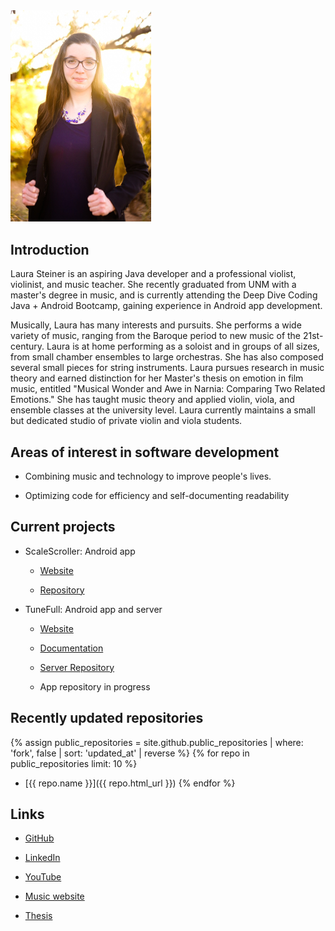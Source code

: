 <img src="headshot-reduced.jpg" width="225">

## Introduction

Laura Steiner is an aspiring Java developer and a professional violist, violinist, and music teacher. She recently graduated from UNM with a master's degree in music, and is currently attending the Deep Dive Coding Java + Android Bootcamp, gaining experience in Android app development. 

Musically, Laura has many interests and pursuits. She performs a wide variety of music, ranging from the Baroque period to new music of the 21st-century. Laura is at home performing as a soloist and in groups of all sizes, from small chamber ensembles to large orchestras. She has also composed several small pieces for string instruments. Laura pursues research in music theory and earned distinction for her Master's thesis on emotion in film music, entitled "Musical Wonder and Awe in Narnia: Comparing Two Related Emotions." She has taught music theory and applied violin, viola, and ensemble classes at the university level. Laura currently maintains a small but dedicated studio of private violin and viola students.

## Areas of interest in software development

* Combining music and technology to improve people's lives.

* Optimizing code for efficiency and self-documenting readability

## Current projects

* ScaleScroller: Android app

	* [Website](https://lsteiner9.github.io/scale-scroller/)

	* [Repository](https://github.com/lsteiner9/scale-scroller)

* TuneFull: Android app and server
	
	* [Website](https://tunefull.github.io/)
	
	* [Documentation](https://github.com/tunefull/tunefull.github.io)
	
	* [Server Repository](https://github.com/tunefull/tunefull-service)
	
	* App repository in progress

## Recently updated repositories

{% assign public_repositories = site.github.public_repositories | where: 'fork', false | sort: 'updated_at' | reverse %}
{% for repo in public_repositories limit: 10 %}
* [{{ repo.name }}]({{ repo.html_url }})
{% endfor %}


## Links

* [GitHub](https://github.com/lsteiner9)

* [LinkedIn](https://www.linkedin.com/in/laurasteinerviola/)

* [YouTube](https://www.youtube.com/channel/UCeUSKKE-TqScB49RpeZuAQA)

* [Music website](https://lsteiner98.wixsite.com/website)

* [Thesis](https://digitalrepository.unm.edu/mus_etds/32/)
